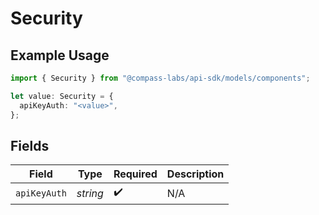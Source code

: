 # Security

## Example Usage

```typescript
import { Security } from "@compass-labs/api-sdk/models/components";

let value: Security = {
  apiKeyAuth: "<value>",
};
```

## Fields

| Field              | Type               | Required           | Description        |
| ------------------ | ------------------ | ------------------ | ------------------ |
| `apiKeyAuth`       | *string*           | :heavy_check_mark: | N/A                |